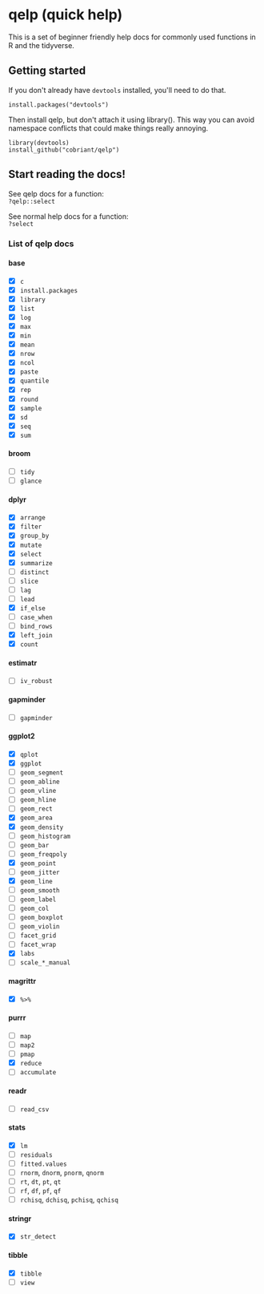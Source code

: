 # qelp (quick help)

This is a set of beginner friendly help docs for commonly used functions in R and the tidyverse.

## Getting started

If you don't already have `devtools` installed, you'll need to do that.

`install.packages("devtools")`

Then install qelp, but don't attach it using library(). This way you can avoid namespace conflicts that could make things really annoying.

`library(devtools)`  
`install_github("cobriant/qelp")`

## Start reading the docs!

See qelp docs for a function:  
`?qelp::select`

See normal help docs for a function:  
`?select`

### List of qelp docs

#### base

- [x] `c`  
- [x] `install.packages`  
- [x] `library`  
- [x] `list`  
- [x] `log`  
- [x] `max`  
- [x] `min`  
- [x] `mean`  
- [x] `nrow`  
- [x] `ncol`  
- [x] `paste`
- [x] `quantile`  
- [x] `rep`  
- [x] `round`
- [x] `sample`  
- [x] `sd`  
- [x] `seq`  
- [x] `sum`  

#### broom

- [ ] `tidy`
- [ ] `glance`

#### dplyr

- [x] `arrange`  
- [x] `filter`  
- [x] `group_by`  
- [x] `mutate`  
- [x] `select`  
- [x] `summarize`  
- [ ] `distinct`  
- [ ] `slice`
- [ ] `lag`  
- [ ] `lead`  
- [x] `if_else`  
- [ ] `case_when`  
- [ ] `bind_rows`  
- [x] `left_join`  
- [x] `count`

#### estimatr

- [ ] `iv_robust`

#### gapminder

- [ ] `gapminder` 

#### ggplot2

- [x] `qplot`
- [x] `ggplot`  
- [ ] `geom_segment`  
- [ ] `geom_abline`  
- [ ] `geom_vline`
- [ ] `geom_hline`  
- [ ] `geom_rect`  
- [x] `geom_area`  
- [x] `geom_density`  
- [ ] `geom_histogram` 
- [ ] `geom_bar`  
- [ ] `geom_freqpoly`  
- [x] `geom_point`
- [ ] `geom_jitter`
- [x] `geom_line` 
- [ ] `geom_smooth`  
- [ ] `geom_label`
- [ ] `geom_col`  
- [ ] `geom_boxplot`  
- [ ] `geom_violin`  
- [ ] `facet_grid`  
- [ ] `facet_wrap`  
- [x] `labs`  
- [ ] `scale_*_manual`  

#### magrittr

- [x] `%>%`  

#### purrr

- [ ] `map` 
- [ ] `map2`  
- [ ] `pmap`  
- [x] `reduce` 
- [ ] `accumulate` 

#### readr

- [ ] `read_csv` 

#### stats

- [x] `lm`
- [ ] `residuals`
- [ ] `fitted.values`
- [ ] `rnorm`, `dnorm`, `pnorm`, `qnorm`
- [ ] `rt`, `dt`, `pt`, `qt`
- [ ] `rf`, `df`, `pf`, `qf`
- [ ] `rchisq`, `dchisq`, `pchisq`, `qchisq`

#### stringr

- [x] `str_detect`

#### tibble

- [x] `tibble`  
- [ ] `view`  

